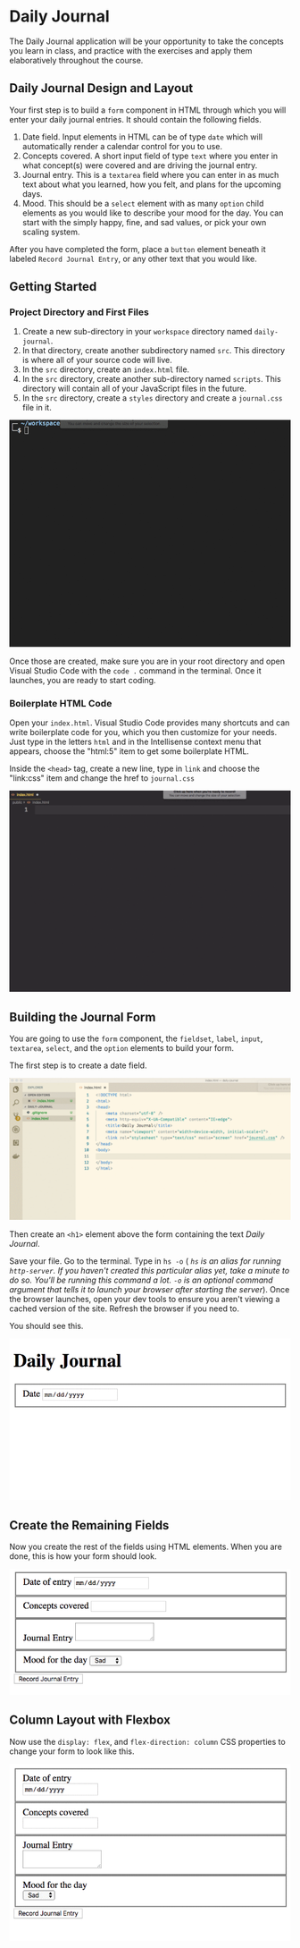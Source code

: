 # Daily Journal

The Daily Journal application will be your opportunity to take the concepts you learn in class, and practice with the exercises and apply them elaboratively throughout the course.

## Daily Journal Design and Layout

Your first step is to build a `form` component in HTML through which you will enter your daily journal entries. It should contain the following fields.

1. Date field. Input elements in HTML can be of type `date` which will automatically render a calendar control for you to use.
1. Concepts covered. A short input field of type `text` where you enter in what concept(s) were covered and are driving the journal entry.
1. Journal entry. This is a `textarea` field where you can enter in as much text about what you learned, how you felt, and plans for the upcoming days.
1. Mood. This should be a `select` element with as many `option` child elements as you would like to describe your mood for the day. You can start with the simply happy, fine, and sad values, or pick your own scaling system.

After you have completed the form, place a `button` element beneath it labeled `Record Journal Entry`, or any other text that you would like.

## Getting Started

### Project Directory and First Files

1. Create a new sub-directory in your `workspace` directory named `daily-journal`.
1. In that directory, create another subdirectory named `src`. This directory is where all of your source code will live.
1. In the `src` directory, create an `index.html` file.
1. In the `src` directory, create another sub-directory named `scripts`. This directory will contain all of your JavaScript files in the future.
1. In the `src` directory, create a `styles` directory and create a `journal.css` file in it.

![](./images/97RFcUEOLV.gif)

Once those are created, make sure you are in your root directory and open Visual Studio Code with the `code .` command in the terminal. Once it launches, you are ready to start coding.

### Boilerplate HTML Code

Open your `index.html`. Visual Studio Code provides many shortcuts and can write boilerplate code for you, which you then customize for your needs. Just type in the letters `html` and in the Intellisense context menu that appears, choose the "html:5" item to get some boilerplate HTML.

Inside the `<head>` tag, create a new line, type in `link` and choose the "link:css" item and change the href to `journal.css`


![html boilerplate](./images/html-boilerplate.gif)

## Building the Journal Form

You are going to use the `form` component, the `fieldset`, `label`, `input`, `textarea`, `select`, and the `option` elements to build your form.

The first step is to create a date field.

![date field creation](./images/MArcqtbyj6.gif)

Then create an `<h1>` element above the form containing the text _Daily Journal_.

Save your file. Go to the terminal. Type in `hs -o` ( _`hs` is an alias for running `http-server`. If you haven't created this particular alias yet, take a minute to do so. You'll be running this command a lot. `-o` is an optional command argument that tells it to launch your browser after starting the server_). Once the browser launches, open your dev tools to ensure you aren't viewing a cached version of the site. Refresh the browser if you need to.

You should see this.

![date field in action](./images/Qy2gJq5gv8.gif)

## Create the Remaining Fields

Now you create the rest of the fields using HTML elements. When you are done, this is how your form should look.

![](./images/daily-journal-basic-layout.png)

## Column Layout with Flexbox

Now use the `display: flex`, and `flex-direction: column` CSS properties to change your form to look like this.

![](./images/P5FPNsVInT.gif)
